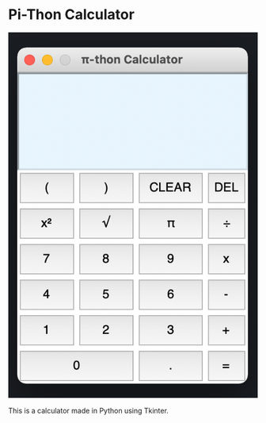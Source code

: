 # Pi-Thon Calculator

![Calculator Screenshot](https://github.com/shahmilav/pi-thon-calc/blob/master/resources/pi-thon-calc-screenshot.png)

This is a calculator made in Python using Tkinter. 
